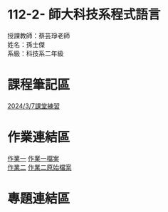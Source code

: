 # 112-2- 師大科技系程式語言
授課教師：蔡芸琤老師  
姓名：孫士傑  
系級：科技系二年級  
# 課程筆記區
[2024/3/7課堂練習](https://github.com/jaison5/112-2-/blob/main/5555.rar)
# 作業連結區  
[作業一](https://youtu.be/ynqkusMk8qo?si=1-ZUpwTDDGbFBdHV)
[作業一檔案](https://github.com/jaison5/112-2-/blob/main/%E4%BD%9C%E6%A5%AD%E4%B8%80%E6%AA%94%E6%A1%88.ipynb)  
[作業二]([https://github.com/jaison5/112-2-/blob/main/%E4%BD%9C%E6%A5%AD%E4%BA%8C%E6%AA%94%E6%A1%88%E8%B3%87%E6%96%99/%E4%BD%9C%E6%A5%AD%E4%BA%8C-%E6%8E%92%E5%90%8D%E5%89%8D%E7%AB%AF%E7%9A%84%E5%93%AA%E4%B8%80%E5%AE%B6%E8%88%AA%E7%A9%BA%E5%85%AC%E5%8F%B8%E7%9A%84%E6%94%B6%E5%85%A5%E6%9C%80%E5%A4%9A%EF%BC%8C%E4%BA%BA%E6%95%B8%E6%9C%80%E5%A4%9A%E4%BB%A5%E5%8F%8A%E7%87%9F%E5%88%A9%E6%9C%80%E5%A4%9A.ipynb](https://github.com/jaison5/112-2-/blob/main/%E4%BD%9C%E6%A5%AD%E4%BA%8C%E6%AA%94%E6%A1%88%E8%B3%87%E6%96%99/%E4%BD%9C%E6%A5%AD%E4%BA%8C-%E6%8E%92%E5%90%8D%E5%89%8D%E7%AB%AF%E7%9A%84%E5%93%AA%E4%B8%80%E5%AE%B6%E8%88%AA%E7%A9%BA%E5%85%AC%E5%8F%B8%E7%9A%84%E6%94%B6%E5%85%A5%E6%9C%80%E5%A4%9A%EF%BC%8C%E4%BA%BA%E6%95%B8%E6%9C%80%E5%A4%9A%E4%BB%A5%E5%8F%8A%E7%87%9F%E5%88%A9%E6%9C%80%E5%A4%9A.ipynb)https://github.com/jaison5/112-2-/blob/main/%E4%BD%9C%E6%A5%AD%E4%BA%8C%E6%AA%94%E6%A1%88%E8%B3%87%E6%96%99/%E4%BD%9C%E6%A5%AD%E4%BA%8C-%E6%8E%92%E5%90%8D%E5%89%8D%E7%AB%AF%E7%9A%84%E5%93%AA%E4%B8%80%E5%AE%B6%E8%88%AA%E7%A9%BA%E5%85%AC%E5%8F%B8%E7%9A%84%E6%94%B6%E5%85%A5%E6%9C%80%E5%A4%9A%EF%BC%8C%E4%BA%BA%E6%95%B8%E6%9C%80%E5%A4%9A%E4%BB%A5%E5%8F%8A%E7%87%9F%E5%88%A9%E6%9C%80%E5%A4%9A.ipynb)
[作業二原始檔案](https://github.com/jaison5/112-2-/blob/main/%E4%BD%9C%E6%A5%AD%E4%BA%8C%E6%AA%94%E6%A1%88%E8%B3%87%E6%96%99/%E4%BD%9C%E6%A5%AD%E4%BA%8C%E5%8E%9F%E5%A7%8Bjson%E6%AA%94%E6%A1%88.json)
# 專題連結區
